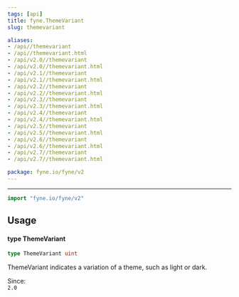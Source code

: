 ```yaml
---
tags: [api]
title: fyne.ThemeVariant
slug: themevariant

aliases:
- /api//themevariant
- /api//themevariant.html
- /api/v2.0//themevariant
- /api/v2.0//themevariant.html
- /api/v2.1//themevariant
- /api/v2.1//themevariant.html
- /api/v2.2//themevariant
- /api/v2.2//themevariant.html
- /api/v2.3//themevariant
- /api/v2.3//themevariant.html
- /api/v2.4//themevariant
- /api/v2.4//themevariant.html
- /api/v2.5//themevariant
- /api/v2.5//themevariant.html
- /api/v2.6//themevariant
- /api/v2.6//themevariant.html
- /api/v2.7//themevariant
- /api/v2.7//themevariant.html

package: fyne.io/fyne/v2
---
```



---
```go
import "fyne.io/fyne/v2"
```

## Usage

#### type ThemeVariant

```go
type ThemeVariant uint
```

ThemeVariant indicates a variation of a theme, such as light or dark.


<div class="since">Since: <code>
2.0</code></div>
